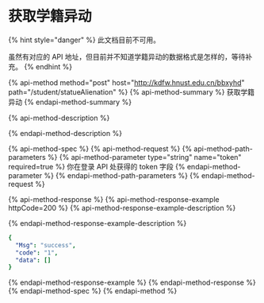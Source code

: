# 获取学籍异动

{% hint style="danger" %}
此文档目前不可用。

虽然有对应的 API 地址，但目前并不知道学籍异动的数据格式是怎样的，等待补充。
{% endhint %}

{% api-method method="post" host="http://kdfw.hnust.edu.cn/bbxyhd" path="/student/statueAlienation" %}
{% api-method-summary %}
获取学籍异动
{% endapi-method-summary %}

{% api-method-description %}

{% endapi-method-description %}

{% api-method-spec %}
{% api-method-request %}
{% api-method-path-parameters %}
{% api-method-parameter type="string" name="token" required=true %}
你在登录 API 处获得的 token 字段
{% endapi-method-parameter %}
{% endapi-method-path-parameters %}
{% endapi-method-request %}

{% api-method-response %}
{% api-method-response-example httpCode=200 %}
{% api-method-response-example-description %}

{% endapi-method-response-example-description %}

```yaml
{
  "Msg": "success",
  "code": "1",
  "data": []
}
```
{% endapi-method-response-example %}
{% endapi-method-response %}
{% endapi-method-spec %}
{% endapi-method %}



